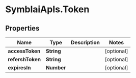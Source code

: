 # SymblaiApIs.Token

## Properties
Name | Type | Description | Notes
------------ | ------------- | ------------- | -------------
**accessToken** | **String** |  | [optional] 
**refershToken** | **String** |  | [optional] 
**expiresIn** | **Number** |  | [optional] 


